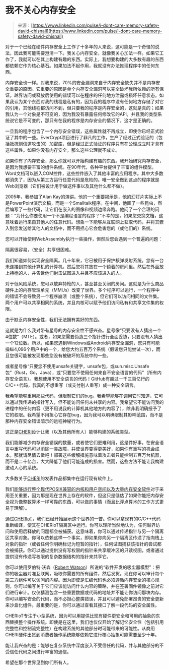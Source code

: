 <!--yml

类别：未分类

日期：2024-05-27 14:43:33

-->

# 我不关心内存安全

> 来源：[https://www.linkedin.com/pulse/i-dont-care-memory-safety-david-chisnall](https://www.linkedin.com/pulse/i-dont-care-memory-safety-david-chisnall)

对于一个已经在硬件内存安全上工作了十多年的人来说，这可能是一个奇怪的说法，因此我可能需要澄清一下。我关心内存安全，就像我关心加法一样。如果它工作了，我就可以在其上构建有趣的东西。实际上，我想要构建的大多数有趣的东西都依赖它作为核心基石。如果加法不起作用，我就没有办法推理程序中的任何东西。

内存安全也一样。对我来说，70%的安全漏洞来自于内存安全缺失并不是内存安全重要的原因。它重要的原因是单个内存安全漏洞可以完全破坏我所依赖的所有保证。越界访问或释放后使用的错误可以在程序的任何地方泄露或损坏任意状态。如果我认为某个东西对我的线程是私有的，因为我的程序中没有任何地方存储了对它的引用，其他线程都访问不到，但只要我的程序是内存安全的，这就是真的；如果我认为一个对象是不可变的，因为我没有暴露任何修改它的API，并且我的类型系统说它是不可变的，那只有在我的程序是内存安全的情况下，这才是正确的。

一旦我的程序包含了一个内存安全错误，这些属性就不再成立，即使你已经正式验证了其中的一些。EverCrypt项目进行了非凡的工作，生产了经过正式验证的（包括抵抗侧信道攻击的）加密库，但是经过正式验证的程序只有在公理成立时才具有这些属性。如果你没有内存安全，那么这些公理就不成立。

如果你有了内存安全，那么你就可以开始构建有趣的东西。我开始研究内存安全，是因为我想要丰富的组件系统。在90年代，各种平台提供了丰富的组件模型。Word文档可以嵌入COM控件，这些控件嵌入了其他丰富的应用程序。其中大多数都消失了，因为从第三方运行任意代码是危险的。唯一安全做到这点的程序就是Web浏览器（它们被设计用于做这件事以及其他什么都不做）。

2005年，我参加了Alan Kay的演讲。他的一个重要揭示是，他的幻灯片实际上不是PowerPoint演示文稿，而是一个Smalltalk程序。在中间，他画了一些昆虫，然后编写了一些代码，让它们在嵌入的图像和视频边缘奔跑。他问了一个合理的问题：“为什么你要使用一个不是编程语言的程序？”不幸的是，如果您交换文档，这意味着运行来自其他人的任意代码。想象一下能够从互联网上获取代码，并将其嵌入到您发送给其他人的文档中，而不用担心它会危害您的（或他们的）系统。

您可以开始使用WebAssembly执行一些操作，但然后您会遇到一个普遍的问题：

隔离很容易，（安全）共享很困难。

我们知道如何实现安全隔离。几十年来，它已被用于保护核弹发射系统。您有一台未连接到其他计算机的计算机。然后您将其放在一个锁着的房间里。然后在外面放上持枪的人，并告诉他们射击试图进入并且不应该进入的人。

对于低风险系统，您可以放弃持枪的人，甚至甚至关闭的房间。这就是为什么商品硬件上的内存管理单元（MMUs）改变了世界。多个程序可以运行，一个程序中的错误不会导致另一个程序崩溃（或整个系统），但它们可以访问相同的文件集。两个用户可以共享相同的系统，并且内核可以赋予他们访问私有和共享文件集的权限。

由于缺乏内存安全性，我们无法拥有美好的东西。

这就是为什么我对带有星号的内存安全性不感兴奋。星号像“只要没有人猜出一个4位数”（MTE）。或者，如果您需要伪造三个指针进行全面妥协，只要没有人猜出一个12位数。所以，如果您遇到Windows或Android内存安全漏洞，您只有可能操纵4,096个用户中的一个，给您大约五百万个系统（假设您只能尝试一次），而且您很可能被发现那些您没有被破坏的系统中的一些。

或者星号像“只要您不使用unsafe关键字，unsafe包，或sun.misc.Unsafe包”（Rust，Go，Java），或“只要您不使用任何来自不安全语言的代码”（所有内存安全语言）。我想使用不安全语言的代码！GitHub有超过一千三百亿行的C/C++代码，我真的不想重写（或支付别人重写）成一种安全语言。

我希望能够重用那些代码，但限制它们的bug。我希望能够在调用它时知道，它可以通过我传递的指针写入，但不能访问任何未共享的内容。我希望它不能访问我的进程中的任何内容（更不用说我的计算机其他地方的内容了），除非我明确授予了它的权限。我希望不用担心它存在bug，因为我可以明确限制其影响范围，而不是那种内存安全错误暗示的远程神秘行为。

这正是[CHERI](http://chericpu.org/?trk=article-ssr-frontend-pulse_little-text-block)设计让我（以及其他所有人）能够构建的系统类型。

我们能够减少内存安全错误的数量，或者使它们更难利用，这是件好事。在安全语言中重写代码可以消除一类故障，并使世界变得更美好，如果你有重写的机会成本，那就请尽情去做吧！部署这些缓解措施意味着攻击者只能控制五百万台机器，而不是二十亿台，大大降低了他们可能造成的损害。然而，这些方法不能让我构建激动人心的系统。

大多数关于[CHERI](https://www.cl.cam.ac.uk/research/security/ctsrd/cheri/cheri-publications.html?trk=article-ssr-frontend-pulse_little-text-block)的发表作品都集中在运行现有软件上。

我们[能够运行整个现代POSIX兼容的内核和用户空间以及大量内存安全软件](https://www.cl.cam.ac.uk/research/security/ctsrd/pdfs/201904-asplos-cheriabi.pdf?trk=article-ssr-frontend-pulse_little-text-block)对于采用至关重要，因为那是现在世界上存在的软件，但这只是低估了如果你能把内存安全视为像整数算术一样可靠的东西，可以做的事情（而且比浮点算术的工作方式更易于理解）。

通过[CHERIoT](https://github.com/microsoft/cheriot-rtos?trk=article-ssr-frontend-pulse_little-text-block)，我们已经开始展示这个世界的一瞥。你可以拿现有的C/C++代码重新编译，使其在CHERIoT隔离区中运行。你可以理所当然地认为，任何越界访问和使用后释放的问题都会被捕获。这意味着，你可以通过传递指针与另一个隔离区共享对象。你可以依赖这样一个事实，即如果你向另一个隔离区传递了指向栈上对象的指针（或者任何你明确标记为短暂的指针），任何试图捕获该指针的尝试都会被捕获。你可以通过提供没有写权限的指针来共享缓冲区的只读视图，或者通过提供没有传递写权限的复杂数据结构的指针来共享它。

你可以使用罗伯特·沃森（[Robert Watson](https://uk.linkedin.com/in/robert-watson-3747a6253?trk=article-ssr-frontend-pulse_little-mention)）所说的“软件开发的吸尘器模型”：把你的吸尘器对准互联网，吸取你需要的所有组件，然后发货。现在你可以审计每个第三方组件可以访问的内容。因为即使是汇编代码也必须遵循内存安全的核心规则，你可以编写关于它们应该能访问什么内容的策略，并在签署固件镜像之前对它们进行审计。仅仅猜测包含一些重要数据或代码的地址并不能让你访问那块内存。你可以编写安全的代码，而不必担心整类错误，并且可以避免部署昂贵的安全更新来沙盒化组件。最重要的是，你可以通过查看其接口了解一段代码的安全属性。

CHERIoT专注于小型系统，因为可以用提供比现有硬件更安全和可用的抽象的东西替换整个操作系统。即使是在这里，我们也仅仅开始了解记忆安全性（包括引用完整性和控制流完整性）在构建系统的其他部分时可能带来的可能性。从商用CHERI硬件出货到消费者操作系统能够依赖它进行核心抽象可能需要至少十年。

能让我兴奋的是：能够在复杂系统中深度嵌入不受信任的代码，并与其他部分的不受信任代码之间进行丰富的通信。

希望在那个世界见到你们所有人。
